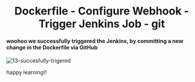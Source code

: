 <div align="center">

# Dockerfile - Configure Webhook - Trigger Jenkins Job - git

</div>


#### woohoo we successfully triggered the Jenkins, by committing a new change in the Dockerfile via GitHub

![13-succesfully-trigered](https://user-images.githubusercontent.com/58173938/196873800-b1b1f3b4-832a-4dcc-a3db-6159da095835.png)

happy learning!!
